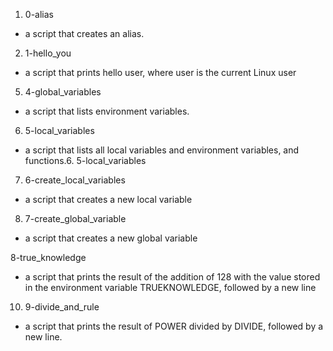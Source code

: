 1. 0-alias
-  a script that creates an alias.

2. 1-hello_you
-  a script that prints hello user, where user is the current Linux user

5. 4-global_variables
-  a script that lists environment variables.

6. 5-local_variables
-  a script that lists all local variables and environment variables, and functions.6. 5-local_variables

7. 6-create_local_variables
- a script that creates a new local variable

8. 7-create_global_variable
- a script that creates a new global variable

8-true_knowledge
-  a script that prints the result of the addition of 128 with the value stored in the environment variable TRUEKNOWLEDGE, followed by a new line

10. 9-divide_and_rule
-  a script that prints the result of POWER divided by DIVIDE, followed by a new line.
